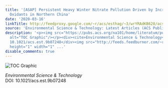 ```yaml
---
title: '[ASAP] Persistent Heavy Winter Nitrate Pollution Driven by Increased Photochemical
  Oxidants in Northern China'
date: '2020-03-16'
linkTitle: http://feedproxy.google.com/~r/acs/esthag/~3/wrYRAdKB628/acs.est.9b07248
source: 'Environmental Science & Technology: Latest Articles (ACS Publications)'
description: '<p><img src="https://pubs.acs.org/na101/home/literatum/publisher/achs/journals/content/esthag/0/esthag.ahead-of-print/acs.est.9b07248/20200313/images/medium/es9b07248_0005.gif"
  alt="TOC Graphic"/></p><div><cite>Environmental Science & Technology</cite></div><div>DOI:
  10.1021/acs.est.9b07248</div><img src="http://feeds.feedburner.com/~r/acs/esthag/~4/wrYRAdKB628"
  height="1" width="1" ...'
disable_comments: true
---
```

<p><img src="https://pubs.acs.org/na101/home/literatum/publisher/achs/journals/content/esthag/0/esthag.ahead-of-print/acs.est.9b07248/20200313/images/medium/es9b07248_0005.gif" alt="TOC Graphic"/></p><div><cite>Environmental Science & Technology</cite></div><div>DOI: 10.1021/acs.est.9b07248</div><img src="http://feeds.feedburner.com/~r/acs/esthag/~4/wrYRAdKB628" height="1" width="1" ...